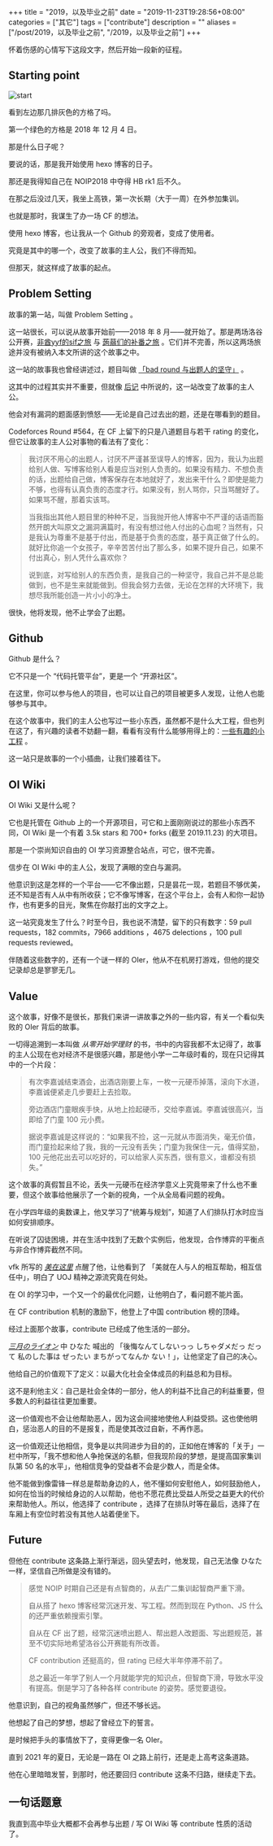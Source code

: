 +++
title = "2019，以及毕业之前"
date = "2019-11-23T19:28:56+08:00"
categories = ["其它"]
tags = ["contribute"]
description = ""
aliases = ["/post/2019，以及毕业之前", "/2019，以及毕业之前"]
+++


怀着伤感的心情写下这段文字，然后开始一段新的征程。

<!--more-->

## Starting point

![start](/post_img/2019，以及毕业之前/start.png)

看到左边那几排灰色的方格了吗。

第一个绿色的方格是 2018 年 12 月 4 日。

那是什么日子呢？

要说的话，那是我开始使用 hexo 博客的日子。

那还是我得知自己在 NOIP2018 中夺得 HB rk1 后不久。

在那之后没过几天，我坐上高铁，第一次长期（大于一周）在外参加集训。

也就是那时，我谋生了办一场 CF 的想法。

使用 hexo 博客，也让我从一个 Github 的旁观者，变成了使用者。

究竟是其中的哪一个，改变了故事的主人公，我们不得而知。

但那天，就这样成了故事的起点。

## Problem Setting

故事的第一站，叫做 Problem Setting 。

这一站很长，可以说从故事开始前——2018 年 8 月——就开始了。那是两场洛谷公开赛，[非酋yyf的sif之旅](https://www.luogu.org/contest/9600) 与 [蒟蒻们的补番之旅](https://www.luogu.org/contest/12010) 。它们并不完善，所以这两场旅途并没有被纳入本文所讲的这个故事之中。

这一站的故事我也曾经讲述过，题目叫做 [「bad round 与出题人的坚守」](/bad-round-与出题人的坚守/) 。

这其中的过程其实并不重要，但就像 [后记](/bad-round-与出题人的坚守/#后记) 中所说的，这一站改变了故事的主人公。

他会对有漏洞的题面感到愤怒——无论是自己过去出的题，还是在哪看到的题目。

Codeforces Round #564，在 CF 上留下的只是八道题目与若干 rating 的变化，但它让故事的主人公对事物的看法有了变化：

> 我讨厌不用心的出题人，讨厌不严谨甚至误导人的博客，因为，我认为出题给别人做、写博客给别人看是应当对别人负责的。如果没有精力、不想负责的话，出题给自己做，博客保存在本地就好了，发出来干什么？即使是能力不够，也得有认真负责的态度才行。如果没有，别人骂你，只当骂醒好了。如果骂不醒，那着实该骂。
> 
> 当我指出其他人题目里的种种不足，当我抛开他人博客中不严谨的话语而豁然开朗大叫原文之漏洞满篇时，有没有想过他人付出的心血呢？当然有，只是我认为尊重不是基于付出，而是基于负责的态度，基于真正做了什么的。就好比你追一个女孩子，辛辛苦苦付出了那么多，如果不提升自己，如果不付出真心，别人凭什么喜欢你？
> 
> 说到底，对写给别人的东西负责，是我自己的一种坚守，我自己并不是总能做到，也不是生来就能做到。但我会努力去做，无论在怎样的大环境下，我想尽我所能创造一片小小的净土。

很快，他将发现，他不止学会了出题。

## Github

Github 是什么？

它不只是一个 “代码托管平台”，更是一个 “开源社区”。

在这里，你可以参与他人的项目，也可以让自己的项目被更多人发现，让他人也能够参与其中。

在这个故事中，我们的主人公也写过一些小东西，虽然都不是什么大工程，但也列在这了，有兴趣的读者不妨翻一翻，看看有没有什么能够用得上的：[一些有趣的小工程](/一些有趣的小工程/) 。

这一站只是故事的一个小插曲，让我们接着往下。

## OI Wiki

OI Wiki 又是什么呢？

它也是托管在 Github 上的一个开源项目，可它和上面刚刚说过的那些小东西不同，OI Wiki 是一个有着 3.5k stars 和 700+ forks (截至 2019.11.23) 的大项目。

那是一个崇尚知识自由的 OI 学习资源整合站点，可它，很不完善。

信步在 OI Wiki 中的主人公，发现了满眼的空白与漏洞。

他意识到这是怎样的一个平台——它不像出题，只是昙花一现，若题目不够优美，还不知是否有人从中有所收获；它不像写博客，在这个平台上，会有人和你一起协作，也有更多的目光，聚焦在你敲打出的文字之上。

这一站究竟发生了什么？时至今日，我也说不清楚，留下的只有数字：59 pull requests，182 commits，7966 additions ，4675 delections ，100 pull requests reviewed。

伴随着这些数字的，还有一个谜一样的 OIer，他从不在机房打游戏，但他的提交记录却总是寥寥无几。

## Value

这个故事，好像不是很长，那我们来讲一讲故事之外的一些内容，有关一个看似失败的 OIer 背后的故事。

一切得追溯到一本叫做 <em>从零开始学理财</em> 的书，书中的内容我都不太记得了，故事的主人公现在也对经济不是很感兴趣，那是他小学一二年级时看的，现在只记得其中的一个片段：

> 有次李嘉诚结束酒会，出酒店刚要上车，一枚一元硬币掉落，滚向下水道，李嘉诚便紧走几步要赶上去捡取。
> 
> 旁边酒店门童眼疾手快，从地上捡起硬币，交给李嘉诚。李嘉诚很高兴，当即给了门童 100 元小费。
> 
> 据说李嘉诚是这样说的：“如果我不捡，这一元就从市面消失，毫无价值，而门童捡起来给了我，我的一元没有丢失；门童为我保住一元，值得奖励，100 元他花出去可以吃好的，可以给家人买东西，很有意义，谁都没有损失。”

这个故事的真假暂且不论，丢失一元硬币在经济学意义上究竟带来了什么也不重要，但这个故事给他展示了一个新的视角，一个从全局看问题的视角。

在小学四年级的奥数课上，他又学习了“统筹与规划”，知道了人们排队打水时应当如何安排顺序。

在听说了囚徒困境，并在生活中找到了无数个实例后，他发现，合作博弈的平衡点与非合作博弈截然不同。

vfk 所写的 [<em>美在这里</em>](http://vfleaking.blog.163.com/blog/static/17480763420111114111737542/) 点醒了他，让他看到了 「美就在人与人的相互帮助，相互信任中」，明白了 UOJ 精神之源流究竟在何处。

在 OI 的学习中，一个又一个的最优化问题，让他明白了，看问题不能片面。

在 CF contribution 机制的激励下，他登上了中国 contribution 榜的顶峰。

经过上面那个故事，contribute 已经成了他生活的一部分。

[<em>三月のライオン</em>](https://www.bilibili.com/bangumi/media/md5523/) 中 ひなた 喊出的 「後悔なんてしないっっ しちゃダメだっ だって 私のした事は ぜったい まちがってなんか ない！」，让他坚定了自己的决心。

他给自己的价值观下了定义：以最大化社会全体成员的利益总和为目标。

这不是利他主义：自己是社会全体的一部分，他人的利益不比自己的利益重要，但多数人的利益往往更加重要。

这一价值观也不会让他帮助恶人，因为这会间接地使他人利益受损。这也使他明白，惩治恶人的目的不是报复，而是使其改过自新，不再作恶。

这一价值观还让他相信，竞争是以共同进步为目的的，正如他在博客的「关于」一栏中所写，「我不想和他人争抢保送的名额，但我现阶段的梦想，是提高国家集训队第 50 名的水平」，他相信竞争的受益者不会是少数人，而是全体。

他不能做到像雷锋一样总是帮助身边的人，他不懂如何安慰他人，如何鼓励他人，如何在恰当的时候给身边的人以帮助，他也不愿花费比受益人所受之益更大的代价来帮助他人。所以，他选择了 contribute ，选择了在排队时等在最后，选择了在车厢上有空位时若没有其他人站着便坐下。

## Future

但他在 contribute 这条路上渐行渐远，回头望去时，他发现，自己无法像 ひなた 一样，坚信自己所做是没有错的。

> 感觉 NOIP 时期自己还是有点智商的，从去广二集训起智商严重下滑。
>
> 自从搭了 hexo 博客经常沉迷开发、写工程。然而到现在 Python、JS 什么的还严重依赖搜索引擎。
>
> 自从在 CF 出了题，经常沉迷喷出题人、帮出题人改题面、写出题规范，甚至不切实际地希望洛谷公开赛能有所改善。
>
> CF contribution 还挺高的，但 rating 已经大半年停滞不前了。
>
> 总之最近一年学了别人一个月就能学完的知识点，但智商下滑，导致水平没有提高。倒是学习了各种各样 contribute 的姿势。感觉要退役。

他意识到，自己的视角虽然够广，但还不够长远。

他想起了自己的梦想，想起了曾经立下的誓言。

是时候把手头的事情放下了，变得更像一名 OIer。

直到 2021 年的夏日，无论是一路在 OI 之路上前行，还是走上高考这条道路。

他在心里暗暗发誓，到那时，他还要回归 contribute 这条不归路，继续走下去。

## 一句话题意

我直到高中毕业大概都不会再参与出题 / 写 OI Wiki 等 contribute 性质的活动了。